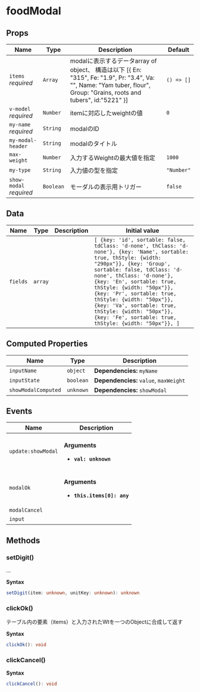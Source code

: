 # foodModal

## Props

| Name                    | Type      | Description                                                                                                                                                                                       | Default    |
| ----------------------- | --------- | ------------------------------------------------------------------------------------------------------------------------------------------------------------------------------------------------- | ---------- |
| `items` *required*      | `Array`   | modalに表示するデータarray of object、     構造は以下     [{     En: "315",     Fe: "1.9",     Pr: "3.4",     Va: "",     Name: "Yam tuber, flour",     Group: "Grains, roots and tubers",     id:"5221"     }] | `() => []` |
| `v-model` *required*    | `Number`  | itemに対応したweightの値                                                                                                                                                                                 | `0`        |
| `my-name` *required*    | `String`  | modalのID                                                                                                                                                                                          |            |
| `my-modal-header`       | `String`  | modalのタイトル                                                                                                                                                                                        |            |
| `max-weight`            | `Number`  | 入力するWeightの最大値を指定                                                                                                                                                                                 | `1000`     |
| `my-type`               | `String`  | 入力値の型を指定                                                                                                                                                                                          | `"Number"` |
| `show-modal` *required* | `Boolean` | モーダルの表示用トリガー                                                                                                                                                                                      | `false`    |

## Data

| Name     | Type    | Description | Initial value                                                                                                                                                                                                                                                                                                                                                                                                                          |
| -------- | ------- | ----------- | -------------------------------------------------------------------------------------------------------------------------------------------------------------------------------------------------------------------------------------------------------------------------------------------------------------------------------------------------------------------------------------------------------------------------------------- |
| `fields` | `array` |             | `[ {key: 'id', sortable: false, tdClass: 'd-none', thClass: 'd-none'}, {key: 'Name', sortable: true, thStyle: {width: "290px"}}, {key: 'Group', sortable: false, tdClass: 'd-none', thClass: 'd-none'}, {key: 'En', sortable: true, thStyle: {width: "50px"}}, {key: 'Pr', sortable: true, thStyle: {width: "50px"}}, {key: 'Va', sortable: true, thStyle: {width: "50px"}}, {key: 'Fe', sortable: true, thStyle: {width: "50px"}}, ]` |

## Computed Properties

| Name                | Type      | Description                            |
| ------------------- | --------- | -------------------------------------- |
| `inputName`         | `object`  | **Dependencies:** `myName`             |
| `inputState`        | `boolean` | **Dependencies:** `value`, `maxWeight` |
| `showModalComputed` | `unknown` | **Dependencies:** `showModal`          |

## Events

| Name               | Description                                                       |
| ------------------ | ----------------------------------------------------------------- |
| `update:showModal` | <br/>**Arguments**<br/><ul><li>**`val: unknown`**</li></ul>       |
| `modalOk`          | <br/>**Arguments**<br/><ul><li>**`this.items[0]: any`**</li></ul> |
| `modalCancel`      |                                                                   |
| `input`            | &nbsp;                                                            |

## Methods

### setDigit()

...

**Syntax**

```typescript
setDigit(item: unknown, unitKey: unknown): unknown
```

### clickOk()

テーブル内の要素（items）と入力されたWtを一つのObjectに合成して返す

**Syntax**

```typescript
clickOk(): void
```

### clickCancel()

**Syntax**

```typescript
clickCancel(): void
```

